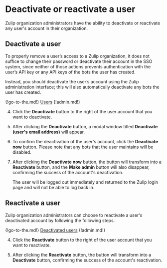 # Deactivate or reactivate a user

Zulip organization administrators have the ability to deactivate or reactivate any
user's account in their organization.

## Deactivate a user

To properly remove a user’s access to a Zulip organization, it does not
suffice to change their password or deactivate their account in the SSO system,
since neither of those actions prevents authentication with the user’s API key
or any API keys of the bots the user has created.

Instead, you should deactivate the user’s account using the Zulip administration
interface; this will also automatically deactivate any bots the user has
created.

{!go-to-the.md!} [Users](/#administration/user-list-admin)
{!admin.md!}

 4. Click the **Deactivate** button to the right of the user account that you
want to deactivate.

4. After clicking the **Deactivate** button, a modal window titled
**Deactivate (user's email address)** will appear.

5. To confirm the deactivation of the user's account, click the **Deactivate now**
button. Please note that any bots that the user maintains will be
disabled.

6. After clicking the **Deactivate now** button, the button will transform into
a **Reactivate** button, and the **Make admin** button will also
disappear, confirming the success of the account's deactivation.

    The user will be logged out immediately and returned to the Zulip login page
    and will not be able to log back in.

## Reactivate a user

Zulip organization administrators can choose to reactivate a user's deactivated account
by following the following steps.

{!go-to-the.md!} [Deactivated users](/#administration/deactivated-users-admin)
{!admin.md!}

4. Click the **Reactivate** button to the right of the user account that you
want to reactivate.

5. After clicking the **Reactivate** button, the button will transform into a
**Deactivate** button, confirming the success of the account's reactivation.
